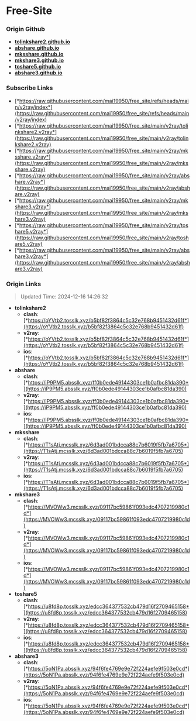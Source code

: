 # Free-Site

### Origin Github

- [**tolinkshare2.github.io**](https://github.com/tolinkshare2/tolinkshare2.github.io)
- [**abshare.github.io**](https://github.com/abshare/abshare.github.io)
- [**mksshare.github.io**](https://github.com/mksshare/mksshare.github.io)
- [**mkshare3.github.io**](https://github.com/mkshare3/mkshare3.github.io)
- [**toshare5.github.io**](https://github.com/toshare5/toshare5.github.io)
- [**abshare3.github.io**](https://github.com/abshare3/abshare3.github.io)

### Subscribe Links

- [*https://raw.githubusercontent.com/mai19950/free_site/refs/heads/main/v2ray/index*](https://raw.githubusercontent.com/mai19950/free_site/refs/heads/main/v2ray/index)
- [*https://raw.githubusercontent.com/mai19950/free_site/main/v2ray/tolinkshare2.v2ray*](https://raw.githubusercontent.com/mai19950/free_site/main/v2ray/tolinkshare2.v2ray)
- [*https://raw.githubusercontent.com/mai19950/free_site/main/v2ray/mksshare.v2ray*](https://raw.githubusercontent.com/mai19950/free_site/main/v2ray/mksshare.v2ray)
- [*https://raw.githubusercontent.com/mai19950/free_site/main/v2ray/abshare.v2ray*](https://raw.githubusercontent.com/mai19950/free_site/main/v2ray/abshare.v2ray)
- [*https://raw.githubusercontent.com/mai19950/free_site/main/v2ray/mkshare3.v2ray*](https://raw.githubusercontent.com/mai19950/free_site/main/v2ray/mkshare3.v2ray)
- [*https://raw.githubusercontent.com/mai19950/free_site/main/v2ray/toshare5.v2ray*](https://raw.githubusercontent.com/mai19950/free_site/main/v2ray/toshare5.v2ray)
- [*https://raw.githubusercontent.com/mai19950/free_site/main/v2ray/abshare3.v2ray*](https://raw.githubusercontent.com/mai19950/free_site/main/v2ray/abshare3.v2ray)

### Origin Links

> Updated Time: 2024-12-16 14:26:32

- **tolinkshare2**
  - **clash**: [*https://oYVtb2.tosslk.xyz/b5bf82f3864c5c32e768b9451432d61f*](https://oYVtb2.tosslk.xyz/b5bf82f3864c5c32e768b9451432d61f)
  - **v2ray**: [*https://oYVtb2.tosslk.xyz/b5bf82f3864c5c32e768b9451432d61f*](https://oYVtb2.tosslk.xyz/b5bf82f3864c5c32e768b9451432d61f)
  - **ios**: [*https://oYVtb2.tosslk.xyz/b5bf82f3864c5c32e768b9451432d61f*](https://oYVtb2.tosslk.xyz/b5bf82f3864c5c32e768b9451432d61f)
- **abshare**
  - **clash**: [*https://iP9PM5.absslk.xyz/ff0b0ede49144303ce1b0afbc81da390*](https://iP9PM5.absslk.xyz/ff0b0ede49144303ce1b0afbc81da390)
  - **v2ray**: [*https://iP9PM5.absslk.xyz/ff0b0ede49144303ce1b0afbc81da390*](https://iP9PM5.absslk.xyz/ff0b0ede49144303ce1b0afbc81da390)
  - **ios**: [*https://iP9PM5.absslk.xyz/ff0b0ede49144303ce1b0afbc81da390*](https://iP9PM5.absslk.xyz/ff0b0ede49144303ce1b0afbc81da390)
- **mksshare**
  - **clash**: [*https://T1sAtj.mcsslk.xyz/6d3ad001bdcca88c7b6019f5fb7a6705*](https://T1sAtj.mcsslk.xyz/6d3ad001bdcca88c7b6019f5fb7a6705)
  - **v2ray**: [*https://T1sAtj.mcsslk.xyz/6d3ad001bdcca88c7b6019f5fb7a6705*](https://T1sAtj.mcsslk.xyz/6d3ad001bdcca88c7b6019f5fb7a6705)
  - **ios**: [*https://T1sAtj.mcsslk.xyz/6d3ad001bdcca88c7b6019f5fb7a6705*](https://T1sAtj.mcsslk.xyz/6d3ad001bdcca88c7b6019f5fb7a6705)
- **mkshare3**
  - **clash**: [*https://MVOWw3.mcsslk.xyz/09117bc59861f093edc4707219980c1d*](https://MVOWw3.mcsslk.xyz/09117bc59861f093edc4707219980c1d)
  - **v2ray**: [*https://MVOWw3.mcsslk.xyz/09117bc59861f093edc4707219980c1d*](https://MVOWw3.mcsslk.xyz/09117bc59861f093edc4707219980c1d)
  - **ios**: [*https://MVOWw3.mcsslk.xyz/09117bc59861f093edc4707219980c1d*](https://MVOWw3.mcsslk.xyz/09117bc59861f093edc4707219980c1d)
- **toshare5**
  - **clash**: [*https://u8fd8p.tosslk.xyz/edcc364377532cb479d16f2709465158*](https://u8fd8p.tosslk.xyz/edcc364377532cb479d16f2709465158)
  - **v2ray**: [*https://u8fd8p.tosslk.xyz/edcc364377532cb479d16f2709465158*](https://u8fd8p.tosslk.xyz/edcc364377532cb479d16f2709465158)
  - **ios**: [*https://u8fd8p.tosslk.xyz/edcc364377532cb479d16f2709465158*](https://u8fd8p.tosslk.xyz/edcc364377532cb479d16f2709465158)
- **abshare3**
  - **clash**: [*https://5oN1Pa.absslk.xyz/94f6fe4769e9e72f224aefe9f503e0cd*](https://5oN1Pa.absslk.xyz/94f6fe4769e9e72f224aefe9f503e0cd)
  - **v2ray**: [*https://5oN1Pa.absslk.xyz/94f6fe4769e9e72f224aefe9f503e0cd*](https://5oN1Pa.absslk.xyz/94f6fe4769e9e72f224aefe9f503e0cd)
  - **ios**: [*https://5oN1Pa.absslk.xyz/94f6fe4769e9e72f224aefe9f503e0cd*](https://5oN1Pa.absslk.xyz/94f6fe4769e9e72f224aefe9f503e0cd)
